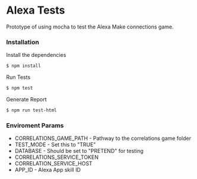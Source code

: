 # Alexa Tests

Prototype of using mocha to test the Alexa Make connections game.
### Installation
Install the dependencies
```sh
$ npm install
```
Run Tests

```sh
$ npm test
```
Generate Report
```sh
$ npm run test-html
```
### Enviroment Params
* CORRELATIONS_GAME_PATH - Pathway to the correlations game folder
* TEST_MODE - Set this to "TRUE"
* DATABASE - Should be set to "PRETEND" for testing
* CORRELATIONS_SERVICE_TOKEN
* CORRELATION_SERVICE_HOST
* APP_ID - Alexa App skill ID
